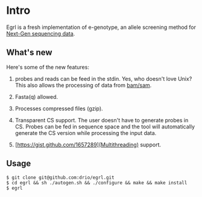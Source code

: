 # Intro

Egrl is a fresh implementation of e-genotype, an allele screening method for
[Next-Gen sequencing data](http://en.wikipedia.org/wiki/DNA_sequencing).

## What's new

Here's some of the new features:

1. probes and reads can be feed in the stdin. Yes, who doesn't love Unix?
This also allows the processing of data from
[bam/sam](http://samtools.sourceforge.net/SAM1.pdf).

2. Fasta(q) allowed.

3. Processes compressed files (gzip).

4. Transparent CS support. The user doesn't have to generate probes in CS.
Probes can be fed in sequence space and the tool will automatically
generate the CS version while processing the input data.

5. [https://gist.github.com/1657289](Multithreading) support.

## Usage

```
$ git clone git@github.com:drio/egrl.git
$ cd egrl && sh ./autogen.sh && ./configure && make && make install
$ egrl
```

